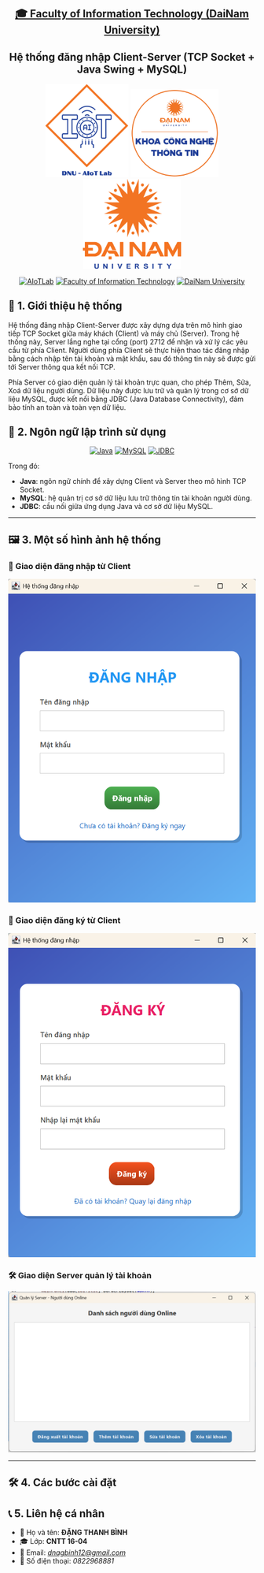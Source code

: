 <h2 align="center">
    <a href="https://dainam.edu.vn/vi/khoa-cong-nghe-thong-tin">
    🎓 Faculty of Information Technology (DaiNam University)
    </a>
</h2>
<h2 align="center">
   Hệ thống đăng nhập Client-Server (TCP Socket + Java Swing + MySQL)
</h2>
<div align="center">
    <p align="center">
        <img src="docs/aiotlab_logo.png" alt="AIoTLab Logo" width="170"/>
        <img src="docs/fitdnu_logo.png" alt="AIoTLab Logo" width="180"/>
        <img src="docs/dnu_logo.png" alt="DaiNam University Logo" width="200"/>
    </p>

[![AIoTLab](https://img.shields.io/badge/AIoTLab-green?style=for-the-badge)](https://www.facebook.com/DNUAIoTLab)
[![Faculty of Information Technology](https://img.shields.io/badge/Faculty%20of%20Information%20Technology-blue?style=for-the-badge)](https://dainam.edu.vn/vi/khoa-cong-nghe-thong-tin)
[![DaiNam University](https://img.shields.io/badge/DaiNam%20University-orange?style=for-the-badge)](https://dainam.edu.vn)

</div>

## 📖 1. Giới thiệu hệ thống
Hệ thống đăng nhập Client-Server được xây dựng dựa trên mô hình giao tiếp TCP Socket giữa máy khách (Client) và máy chủ (Server). Trong hệ thống này, Server lắng nghe tại cổng (port) 2712 để nhận và xử lý các yêu cầu từ phía Client. Người dùng phía Client sẽ thực hiện thao tác đăng nhập bằng cách nhập tên tài khoản và mật khẩu, sau đó thông tin này sẽ được gửi tới Server thông qua kết nối TCP.

Phía Server có giao diện quản lý tài khoản trực quan, cho phép Thêm, Sửa, Xoá dữ liệu người dùng. Dữ liệu này được lưu trữ và quản lý trong cơ sở dữ liệu MySQL, được kết nối bằng JDBC (Java Database Connectivity), đảm bảo tính an toàn và toàn vẹn dữ liệu.

## 🔧 2. Ngôn ngữ lập trình sử dụng  
<div align="center">

[![Java](https://img.shields.io/badge/Java-007396?style=for-the-badge&logo=java&logoColor=white)](https://www.java.com/) 
[![MySQL](https://img.shields.io/badge/MySQL-4479A1?style=for-the-badge&logo=mysql&logoColor=white)](https://www.mysql.com/) 
[![JDBC](https://img.shields.io/badge/JDBC-FF6F00?style=for-the-badge&logo=java&logoColor=white)](https://docs.oracle.com/javase/8/docs/technotes/guides/jdbc/)

</div>

Trong đó:  
- **Java**: ngôn ngữ chính để xây dựng Client và Server theo mô hình TCP Socket.  
- **MySQL**: hệ quản trị cơ sở dữ liệu lưu trữ thông tin tài khoản người dùng.  
- **JDBC**: cầu nối giữa ứng dụng Java và cơ sở dữ liệu MySQL.  

---

## 🖼️ 3. Một số hình ảnh hệ thống  

### 🔑 Giao diện đăng nhập từ Client  
![Login](docs/Client_login.png)  

### 🔏 Giao diện đăng ký từ Client  
![Register](docs/Client_register.png)  

### 🛠️ Giao diện Server quản lý tài khoản  
![Server](docs/Server_dashboard.png)  

---
## 🛠️ 4. Các bước cài đặt

## 📞 5. Liên hệ cá nhân  
- 👤 Họ và tên: **ĐẶNG THANH BÌNH**  
- 🎓 Lớp: **CNTT 16-04**  
- 📧 Email: *dnagbinh12@gmail.com*  
- 📱 Số điện thoại: *0822968881*  
